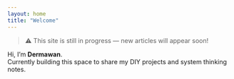 ```yaml
---
layout: home
title: "Welcome"
---
```


> ⚠️ This site is still in progress — new articles will appear soon!

Hi, I’m **Dermawan**.  
Currently building this space to share my DIY projects and system thinking notes.
